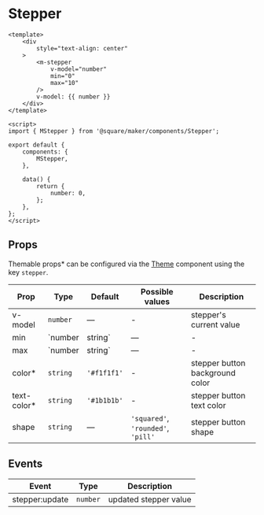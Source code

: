 # Stepper

```vue
<template>
	<div
		style="text-align: center"
	>
		<m-stepper
			v-model="number"
			min="0"
			max="10"
		/>
		v-model: {{ number }}
	</div>
</template>

<script>
import { MStepper } from '@square/maker/components/Stepper';

export default {
	components: {
		MStepper,
	},

	data() {
		return {
			number: 0,
		};
	},
};
</script>
```

<!-- api-tables:start -->
## Props

Themable props* can be configured via the [Theme](#/Theme) component using the key `stepper`.

| Prop        | Type            | Default     | Possible values                    | Description                     |
| ----------- | --------------- | ----------- | ---------------------------------- | ------------------------------- |
| v-model     | `number`        | —           | -                                  | stepper's current value         |
| min         | `number|string` | —           | -                                  | stepper min value               |
| max         | `number|string` | —           | -                                  | stepper max value               |
| color*      | `string`        | `'#f1f1f1'` | -                                  | stepper button background color |
| text-color* | `string`        | `'#1b1b1b'` | -                                  | stepper button text color       |
| shape       | `string`        | —           | `'squared'`, `'rounded'`, `'pill'` | stepper button shape            |


## Events

| Event          | Type     | Description           |
| -------------- | -------- | --------------------- |
| stepper:update | `number` | updated stepper value |
<!-- api-tables:end -->
